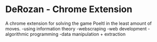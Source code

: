 # DeRozan - Chrome Extension
A chrome extension for solving the game Poeltl in the least amount of moves.
-using information theory
-webscraping
-web development
-algorithmic programming
-data manipulation + extraction
